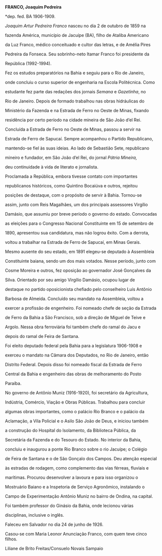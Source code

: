 **FRANCO, Joaquim Pedreira**



\*dep. fed. BA 1906-1909.



*Joaquim Artur Pedreira Franco* nasceu no dia 2 de outubro de 1859 na

fazenda América, município de Jacuípe (BA), filho de Ataliba Americano

da Luz Franco, médico conceituado e cultor das letras, e de Amélia Pires

Pedreira da Fonseca. Seu sobrinho-neto Itamar Franco foi presidente da

República (1992-1994).



Fez os estudos preparatórios na Bahia e seguiu para o Rio de Janeiro,

onde concluiu o curso superior de engenharia na Escola Politécnica. Como

estudante fez parte das redações dos jornais *Semana* e *Gazetinha*, no

Rio de Janeiro. Depois de formado trabalhou nas obras hidráulicas do

Ministério da Fazenda e na Estrada de Ferro no Oeste de Minas, fixando

residência por certo período na cidade mineira de São João d’el Rei.

Concluída a Estrada de Ferro no Oeste de Minas, passou a servir na

Estrada de Ferro de Sapucaí. Sempre acompanhou o Partido Republicano,

mantendo-se fiel às suas ideias. Ao lado de Sebastião Sete, republicano

mineiro e fundador, em São João d’el Rei, do jornal *Pátria Mineira,*

deu continuidade à vida de literato e jornalista.



Proclamada a República, embora tivesse contato com importantes

republicanos históricos, como Quintino Bocaiúva e outros, rejeitou

posições de destaque, com o propósito de servir à Bahia. Tornou-se

assim, junto com Reis Magalhães, um dos principais assessores Virgílio

Damásio, que assumiu por breve período o governo do estado. Convocadas

as eleições para o Congresso Nacional Constituinte em 15 de setembro de

1890, apresentou sua candidatura, mas não logrou êxito. Com a derrota,

voltou a trabalhar na Estrada de Ferro de Sapucaí, em Minas Gerais.

Mesmo ausente do seu estado, em 1891 elegeu-se deputado à Assembleia

Constituinte baiana, sendo um dos mais votados. Nesse período, junto com

Cosme Moreira e outros, fez oposição ao governador José Gonçalves da

Silva. Orientado por seu amigo Virgílio Damásio, ocupou lugar de

destaque no partido oposicionista chefiado pelo conselheiro Luís Antônio

Barbosa de Almeida. Concluído seu mandato na Assembleia, voltou a

exercer a profissão de engenheiro. Foi nomeado chefe de seção da Estrada

de Ferro da Bahia a São Francisco, sob a direção de Miguel de Teive e

Argolo. Nessa obra ferroviária foi também chefe do ramal do Jacu e

depois do ramal de Feira de Santana.



Foi eleito deputado federal pela Bahia para a legislatura 1906-1908 e

exerceu o mandato na Câmara dos Deputados, no Rio de Janeiro, então

Distrito Federal. Depois disso foi nomeado fiscal da Estrada de Ferro

Central da Bahia e engenheiro das obras de melhoramento do Posto

Paraíba.



No governo de Antônio Muniz (1916-1920), foi secretário da Agricultura,

Indústria, Comércio, Viação e Obras Públicas. Trabalhou para concluir

algumas obras importantes, como o palácio Rio Branco e o palácio da

Aclamação, a Vila Policial e o Asilo São João de Deus, e iniciou também

a construção do Hospital do Isolamento, da Biblioteca Pública, da

Secretária da Fazenda e do Tesouro do Estado. No interior da Bahia,

concluiu e inaugurou a ponte Rio Branco sobre o rio Jacuípe; o Colégio

de Feira de Santana e o de São Gonçalo dos Campos. Deu atenção especial

às estradas de rodagem, como complemento das vias férreas, fluviais e

marítimas. Procurou desenvolver a lavoura e para isso organizou o

Mostruário Baiano e a Inspetoria de Serviço Agronômico, instalando o

Campo de Experimentação Antônio Muniz no bairro de Ondina, na capital.



Foi também professor do Ginásio da Bahia, onde lecionou várias

disciplinas, inclusive o inglês.



Faleceu em Salvador no dia 24 de junho de 1926.



Casou-se com Maria Leonor Anunciação Franco, com quem teve cinco filhos.



Liliane de Brito Freitas/Consuelo Novais Sampaio



